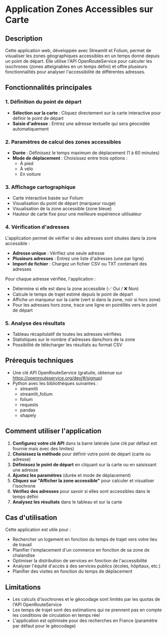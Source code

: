 # Application Zones Accessibles sur Carte

## Description

Cette application web, développée avec Streamlit et Folium, permet de visualiser les zones géographiques accessibles en un temps donné depuis un point de départ. Elle utilise l'API OpenRouteService pour calculer les isochrones (zones atteignables en un temps défini) et offre plusieurs fonctionnalités pour analyser l'accessibilité de différentes adresses.

## Fonctionnalités principales

### 1. Définition du point de départ
- **Sélection sur la carte** : Cliquez directement sur la carte interactive pour définir le point de départ
- **Saisie d'adresse** : Entrez une adresse textuelle qui sera géocodée automatiquement

### 2. Paramètres de calcul des zones accessibles
- **Durée** : Définissez le temps maximum de déplacement (1 à 60 minutes)
- **Mode de déplacement** : Choisissez entre trois options :
  - À pied
  - À vélo
  - En voiture

### 3. Affichage cartographique
- Carte interactive basée sur Folium
- Visualisation du point de départ (marqueur rouge)
- Visualisation de la zone accessible (zone bleue)
- Hauteur de carte fixe pour une meilleure expérience utilisateur

### 4. Vérification d'adresses
L'application permet de vérifier si des adresses sont situées dans la zone accessible :

- **Adresse unique** : Vérifiez une seule adresse
- **Plusieurs adresses** : Entrez une liste d'adresses (une par ligne)
- **Import de fichier** : Chargez un fichier CSV ou TXT contenant des adresses

Pour chaque adresse vérifiée, l'application :
- Détermine si elle est dans la zone accessible (✅ Oui / ❌ Non)
- Calcule le temps de trajet estimé depuis le point de départ
- Affiche un marqueur sur la carte (vert si dans la zone, noir si hors zone)
- Pour les adresses hors zone, trace une ligne en pointillés vers le point de départ

### 5. Analyse des résultats
- Tableau récapitulatif de toutes les adresses vérifiées
- Statistiques sur le nombre d'adresses dans/hors de la zone
- Possibilité de télécharger les résultats au format CSV

## Prérequis techniques

- Une clé API OpenRouteService (gratuite, obtenue sur https://openrouteservice.org/dev/#/signup)
- Python avec les bibliothèques suivantes :
  - streamlit
  - streamlit_folium
  - folium
  - requests
  - pandas
  - shapely

## Comment utiliser l'application

1. **Configurez votre clé API** dans la barre latérale (une clé par défaut est fournie mais avec des limites)
2. **Choisissez la méthode** pour définir votre point de départ (carte ou adresse)
3. **Définissez le point de départ** en cliquant sur la carte ou en saisissant une adresse
4. **Ajustez les paramètres** (durée et mode de déplacement)
5. **Cliquez sur "Afficher la zone accessible"** pour calculer et visualiser l'isochrone
6. **Vérifiez des adresses** pour savoir si elles sont accessibles dans le temps défini
7. **Analysez les résultats** dans le tableau et sur la carte

## Cas d'utilisation

Cette application est utile pour :
- Rechercher un logement en fonction du temps de trajet vers votre lieu de travail
- Planifier l'emplacement d'un commerce en fonction de sa zone de chalandise
- Optimiser la distribution de services en fonction de l'accessibilité
- Analyser l'équité d'accès à des services publics (écoles, hôpitaux, etc.)
- Planifier des visites en fonction du temps de déplacement

## Limitations

- Les calculs d'isochrones et le géocodage sont limités par les quotas de l'API OpenRouteService
- Les temps de trajet sont des estimations qui ne prennent pas en compte les conditions de circulation en temps réel
- L'application est optimisée pour des recherches en France (paramètre par défaut pour le géocodage)
